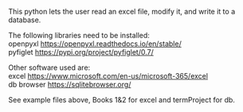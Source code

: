 This python lets the user read an excel file, modify it, and write it to a database.

The following libraries need to be installed:  
  openpyxl    https://openpyxl.readthedocs.io/en/stable/  
  pyfiglet    https://pypi.org/project/pyfiglet/0.7/

Other software used are:  
  excel       https://www.microsoft.com/en-us/microsoft-365/excel  
  db browser  https://sqlitebrowser.org/

See example files above, Books 1&2 for excel and termProject for db.
